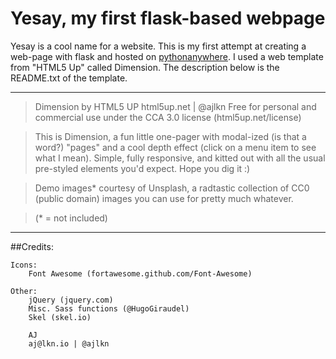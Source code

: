 # Yesay, my first flask-based webpage
 
Yesay is a cool name for a website. This is my first attempt at creating a web-page with flask and hosted on [pythonanywhere](https://pythonanywhere.com).
I used a web template from "HTML5 Up" called Dimension. The description below is the README.txt of the template.
 
---
 
>Dimension by HTML5 UP
 html5up.net | @ajlkn
 Free for personal and commercial use under the CCA 3.0 license (html5up.net/license)
 
>This is Dimension, a fun little one-pager with modal-ized (is that a word?) "pages"
 and a cool depth effect (click on a menu item to see what I mean). Simple, fully
 responsive, and kitted out with all the usual pre-styled elements you'd expect.
 Hope you dig it :)
 
>Demo images* courtesy of Unsplash, a radtastic collection of CC0 (public domain) images
 you can use for pretty much whatever.
 
>(* = not included)
 
 
 ---
 
##Credits:
 
    Icons:
        Font Awesome (fortawesome.github.com/Font-Awesome)
 
    Other:
        jQuery (jquery.com)
        Misc. Sass functions (@HugoGiraudel)
        Skel (skel.io)
 
        AJ
        aj@lkn.io | @ajlkn
